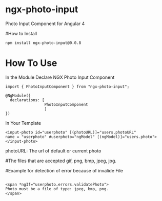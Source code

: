 # ngx-photo-input
Photo Input Component for Angular 4

#How to Install
```
npm install ngx-photo-input@0.0.8
```
# How To Use
In the Module Declare NGX Photo Input Component

```
import { PhotoInputComponent } from "ngx-photo-input";

@NgModule({
  declarations: [
                 PhotoInputComponent
                 ]
})

```

In Your Template 

```
<input-photo id="userphoto" [(photoURL)]="users.photoURL" 
name = "userphoto" #userphoto="ngModel" [(ngModel)]="users.photo"></input-photo>
```


photoURL: The url of default or current photo 


#The files that are accepted 
gif, png, bmp, jpeg, jpg.


#Example for  detection of error because of invalide File 

 ```

<span *ngIf="userphoto.errors.validatePhoto">
Photo must be a file of type: jpeg, bmp, png.
</span>

 ```
